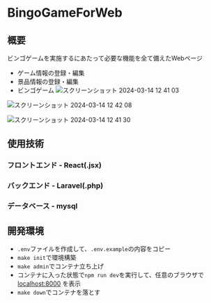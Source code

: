 # BingoGameForWeb

## 概要
ビンゴゲームを実施するにあたって必要な機能を全て備えたWebページ
- ゲーム情報の登録・編集
- 景品情報の登録・編集
- ビンゴゲーム
![スクリーンショット 2024-03-14 12 41 03](https://github.com/2Gken1029/BingoGameForWeb/assets/70386620/48962f62-0b25-4efb-b86b-e32f4ec63bac)

![スクリーンショット 2024-03-14 12 42 08](https://github.com/2Gken1029/BingoGameForWeb/assets/70386620/7cd8d9c1-fd1c-470f-8292-a5465dec4367)

![スクリーンショット 2024-03-14 12 41 30](https://github.com/2Gken1029/BingoGameForWeb/assets/70386620/beda65f3-363f-4cb9-9b62-e632470c8576)

## 使用技術

### フロントエンド - React(.jsx)

### バックエンド - Laravel(.php)

### データベース - mysql

## 開発環境

- `.env`ファイルを作成して、`.env.example`の内容をコピー
- `make init`で環境構築
- `make admin`でコンテナ立ち上げ
- コンテナに入った状態で`npm run dev`を実行して、任意のブラウザで [localhost:8000](http://localhost:8000/) を表示
- `make down`でコンテナを落とす

